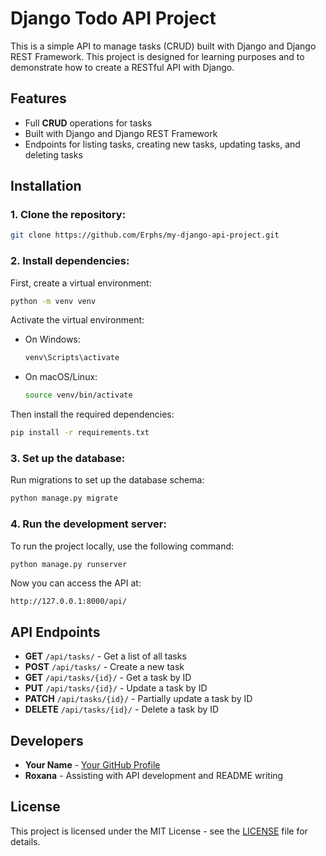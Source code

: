 
# Django Todo API Project

This is a simple API to manage tasks (CRUD) built with Django and Django REST Framework. This project is designed for learning purposes and to demonstrate how to create a RESTful API with Django.

## Features
- Full **CRUD** operations for tasks
- Built with Django and Django REST Framework
- Endpoints for listing tasks, creating new tasks, updating tasks, and deleting tasks

## Installation

### 1. Clone the repository:
```bash
git clone https://github.com/Erphs/my-django-api-project.git
```

### 2. Install dependencies:
First, create a virtual environment:
```bash
python -m venv venv
```

Activate the virtual environment:
- On Windows:
  ```bash
  venv\Scripts\activate
  ```
- On macOS/Linux:
  ```bash
  source venv/bin/activate
  ```

Then install the required dependencies:
```bash
pip install -r requirements.txt
```

### 3. Set up the database:
Run migrations to set up the database schema:
```bash
python manage.py migrate
```

### 4. Run the development server:
To run the project locally, use the following command:
```bash
python manage.py runserver
```

Now you can access the API at:
```
http://127.0.0.1:8000/api/
```

## API Endpoints
- **GET** `/api/tasks/` - Get a list of all tasks
- **POST** `/api/tasks/` - Create a new task
- **GET** `/api/tasks/{id}/` - Get a task by ID
- **PUT** `/api/tasks/{id}/` - Update a task by ID
- **PATCH** `/api/tasks/{id}/` - Partially update a task by ID
- **DELETE** `/api/tasks/{id}/` - Delete a task by ID

## Developers
- **Your Name** - [Your GitHub Profile](https://github.com/Erphs)
- **Roxana** - Assisting with API development and README writing

## License
This project is licensed under the MIT License - see the [LICENSE](LICENSE) file for details.
